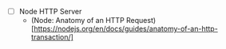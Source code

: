 - [ ] Node HTTP Server 
    - (Node: Anatomy of an HTTP Request)[https://nodejs.org/en/docs/guides/anatomy-of-an-http-transaction/]